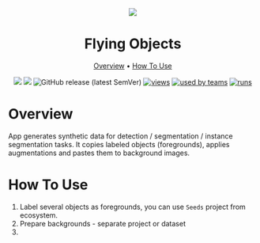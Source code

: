 <div align="center" markdown>
<img src="https://i.imgur.com/pCcPRZn.png"/>

# Flying Objects

<p align="center">
  <a href="#Overview">Overview</a> •
  <a href="#How-To-Use">How To Use</a>
</p>


[![](https://img.shields.io/badge/supervisely-ecosystem-brightgreen)](https://ecosystem.supervise.ly/apps/flying-objects)
[![](https://img.shields.io/badge/slack-chat-green.svg?logo=slack)](https://supervise.ly/slack)
![GitHub release (latest SemVer)](https://img.shields.io/github/v/release/supervisely-ecosystem/flying-objects)
[![views](https://app.supervise.ly/public/api/v3/ecosystem.counters?repo=supervisely-ecosystem/flying-objects&counter=views&label=views)](https://supervise.ly)
[![used by teams](https://app.supervise.ly/public/api/v3/ecosystem.counters?repo=supervisely-ecosystem/flying-objects&counter=downloads&label=used%20by%20teams)](https://supervise.ly)
[![runs](https://app.supervise.ly/public/api/v3/ecosystem.counters?repo=supervisely-ecosystem/flying-objects&counter=runs&label=runs)](https://supervise.ly)

</div>

# Overview

App generates synthetic data for detection / segmentation / instance segmentation tasks. It copies labeled objects (foregrounds), applies augmentations and pastes them to background images.

# How To Use

1. Label several objects as foregrounds, you can use `Seeds` project from ecosystem.
2. Prepare backgrounds - separate project or dataset
3. 